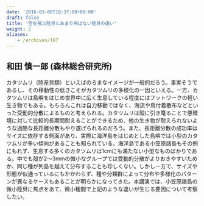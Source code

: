```yaml
---
date: '2016-03-08T18:37:00+09:00'
draft: false
title: '空を飛ぶ陸貝とあまり飛ばない陸貝の違い'
weight: 2
aliases:
    - /archives/167
---
```


## 和田 慎一郎 (森林総合研究所)

カタツムリ（陸産貝類）といえばのろまなイメージが一般的だろう。事実そうであるし、その移動性の低さこそがカタツムリの多様化の一因といえる。一方、カタツムリは島嶼をはじめ世界中に広く生息している程度にはフットワークの軽い生き物でもある。もちろんこれは自力移動ではなく、海流や鳥付着散布などといった受動的分散によるものと考えられる。カタツムリは殻に引き篭ることで悪環境に対して比較的長期間耐えることができるため、他の生き物が耐えられないような過酷な長距離分散もやり遂げられるのだろう。また、長距離分散の成功率はサイズに依存する側面があり、実際に海洋島をはじめとした島嶼では小型のカタツムリが多い傾向があることも知られている。海洋島である小笠原諸島もその例にもれず、生息する多くのカタツムリは1cmにも満たない小型なものばかりである。中でも殻が2～3mmの微小なグループでは受動的分散がよりおきやすいためか、同じ種が列島を越えて分布することも珍しくない。しかし一方で、サイズや形態が似通っているにもかかわらず、種や分類群によって分布や多様化のパターンが異なるケースもあることが明らかになってきた。本講演では、小笠原諸島の微小陸貝に焦点をあて、微小種間で上記のような違いが生じる要因について考察したい。